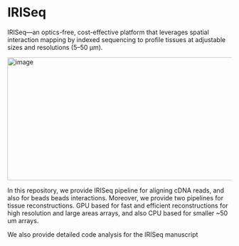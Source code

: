 # IRISeq
IRISeq—an optics-free, cost-effective platform that leverages spatial interaction mapping by indexed sequencing to profile tissues at adjustable sizes and resolutions (5–50 µm). 

<img width="1622" height="276" alt="image" src="https://github.com/user-attachments/assets/7d4dfb72-c6ef-46ed-abad-6eefe0181034" />


In this repository, we provide IRISeq pipeline for aligning cDNA reads, and also for beads beads interactions. Moreover, we provide two pipelines for tissue reconstructions. GPU based for fast and efficient reconstructions for high resolution and large areas arrays, and also CPU based for smaller ~50 um arrays. 

We also provide detailed code analysis for the IRISeq manuscript 
